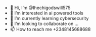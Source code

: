 - 👋 Hi, I’m @Ihechigodswill575
- 👀 I’m interested in ai powered tools
- 🌱 I’m currently learning cybersecurity 
- 💞️ I’m looking to collaborate on ...
- 📫 How to reach me +2348145688688
  

<!---
Ihechigodswill575/Ihechigodswill575 is a ✨ special ✨ repository because its `README.md` (this file) appears on your GitHub profile.
You can click the Preview link to take a look at your changes.
--->
